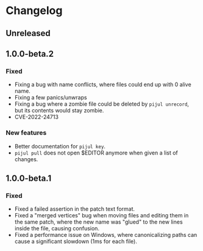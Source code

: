# Changelog

## Unreleased

## 1.0.0-beta.2

### Fixed

- Fixing a bug with name conflicts, where files could end up with 0 alive name.
- Fixing a few panics/unwraps
- Fixing a bug where a zombie file could be deleted by `pijul unrecord`, but its contents would stay zombie.
- CVE-2022-24713

### New features

- Better documentation for `pijul key`.
- `pijul pull` does not open $EDITOR anymore when given a list of changes.

## 1.0.0-beta.1

### Fixed

- Fixed a failed assertion in the patch text format.
- Fixed a "merged vertices" bug when moving files and editing them in the same patch, where the new name was "glued" to the new lines inside the file, causing confusion.
- Fixed a performance issue on Windows, where canonicalizing paths can cause a significant slowdown (1ms for each file).
